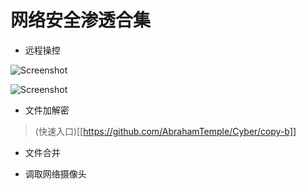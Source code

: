# 网络安全渗透合集

- 远程操控

![Screenshot](c7e3d813-4c10-4a31-b02e-f95a153b54a8.png)

![Screenshot](ncat/64cf8a5e-839c-48f6-9450-6e39646f3c0e.png)

- 文件加解密

> (快速入口)[[https://github.com/AbrahamTemple/Cyber/copy-b]]

- 文件合并

- 调取网络摄像头

